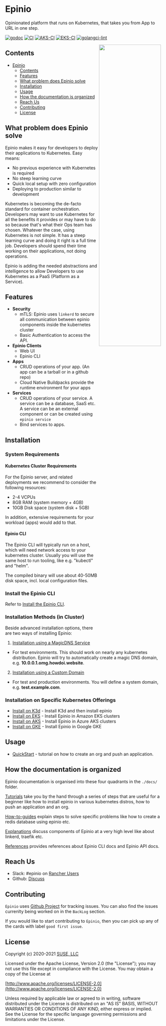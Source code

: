 # Epinio

Opinionated platform that runs on Kubernetes, that takes you from App to URL in one step.

[![godoc](https://pkg.go.dev/badge/epinio/epinio)](https://pkg.go.dev/github.com/epinio/epinio/internal/api/v1)
[![CI](https://github.com/epinio/epinio/workflows/CI/badge.svg)](https://github.com/epinio/epinio/actions/workflows/main.yml?query=event%3Aschedule)
[![AKS-CI](https://github.com/epinio/epinio/actions/workflows/aks.yml/badge.svg?event=schedule)](https://github.com/epinio/epinio/actions/workflows/aks.yml)
[![EKS-CI](https://github.com/epinio/epinio/actions/workflows/eks.yml/badge.svg?event=schedule)](https://github.com/epinio/epinio/actions/workflows/eks.yml)
[![golangci-lint](https://github.com/epinio/epinio/actions/workflows/golangci-lint.yml/badge.svg?event=schedule)](https://github.com/epinio/epinio/actions/workflows/golangci-lint.yml)

<img src="./docs/epinio.png" align="right" width="200" height="50%">

## Contents

- [Epinio](#epinio)
  - [Contents](#contents)
  - [Features](#features)
  - [What problem does Epinio solve](#what-problem-does-epinio-solve)
  - [Installation](#installation)
  - [Usage](#usage)
  - [How the documentation is organized](#how-the-documentation-is-organized)
  - [Reach Us](#reach-us)
  - [Contributing](#contributing)
  - [License](#license)

## What problem does Epinio solve

Epinio makes it easy for developers to deploy their applications to Kubernetes. Easy means:

- No previous experience with Kubernetes is required
- No steep learning curve
- Quick local setup with zero configuration
- Deploying to production similar to development

Kubernetes is becoming the de-facto standard for container orchestration.
Developers may want to use Kubernetes for all the benefits it provides or may
have to do so because that's what their Ops team has chosen. Whatever the case,
using Kubernetes is not simple. It has a steep learning curve and doing it right
is a full time job. Developers should spend their time working on their applications,
not doing operations.

Epinio is adding the needed abstractions and intelligence to allow Developers
to use Kubernetes as a PaaS (Platform as a Service).

## Features

- **Security**
  - mTLS: Epinio uses `linkerd` to secure all communication between epinio components inside the kubernetes cluster
  - Basic Authentication to access the API.
- **Epinio Clients**
  - Web UI
  - Epinio CLI
- **Apps**
  - CRUD operations of your app. (An app can be a tarball or in a github repo)
  - Cloud Native Buildpacks provide the runtime environment for your apps
- **Services**
  - CRUD operations of your service. A service can be a database, SaaS etc. A service can be an external component or can be created using `epinio service`
  - Bind services to apps.

## Installation

### System Requirements

#### Kubernetes Cluster Requirements

For the Epinio server, and related deployments we recommend to consider the following resources:

- 2-4 VCPUs
- 8GB RAM (system memory + 4GB)
- 10GB Disk space (system disk + 5GB)

In addition, extensive requirements for your workload (apps) would add to that.

#### Epinio CLI

The Epinio CLI will typically run on a host, which will need network access to your kubernetes cluster.
Usually you will use the same host to run tooling, like e.g. "kubectl" and "helm".

The compiled binary will use about 40-50MB disk space, incl. local configuration files.

### Install the Epinio CLI

Refer to [Install the Epinio CLI](./docs/user/tutorials/install_epinio_cli.md).

### Installation Methods (in Cluster)

Beside advanced installation options, there are two ways of installing Epinio:

1. [Installation using a MagicDNS Service](./docs/user/tutorials/install_epinio_magicDNS.md)

- For test environments. This should work on nearly any kubernetes distribution. Epinio will try to automatically create a magic DNS domain, e.g. **10.0.0.1.omg.howdoi.website**.

2. [Installation using a Custom Domain](./docs/user/tutorials/install_epinio_customDNS.md)

- For test and production environments. You will define a system domain, e.g. **test.example.com**.

### Installation on Specific Kubernetes Offerings

- [Install on K3d](./docs/user/tutorials/install_epinio_on_k3d.md) - Install K3d and then install epinio
- [Install on EKS](./docs/user/tutorials/install_epinio_on_eks.md) - Install Epinio in Amazon EKS clusters
- [Install on AKS](./docs/user/tutorials/install_epinio_on_aks.md) - Install Epinio in Azure AKS clusters
- [Install on GKE](./docs/user/tutorials/install_epinio_on_gke.md) - Install Epinio in Google GKE

## Usage

- [QuickStart](./docs/user/tutorials/quickstart.md) - tutorial on how to create an org and push an application.

## How the documentation is organized

Epinio documentation is organised into these four quadrants in the `./docs/` folder.

[Tutorials](./docs/user/tutorials/) take you by the hand through a series of steps that are useful for a beginner like how to install epinio in various kubernetes distros, how to push an application and an org.

[How-to-guides](./docs/user/howtos/) explain steps to solve specific problems like how to create a redis database using epinio etc.

[Explanations](./docs/user/explanations/) discuss components of Epinio at a very high level like about linkerd, traefik etc.

[References](./docs/user/references/) provides references about Epinio CLI docs and Epinio API docs.

## Reach Us

- Slack: #epinio on [Rancher Users](https://rancher-users.slack.com/)
- Github: [Discuss](https://github.com/epinio/epinio/discussions/new)

## Contributing

`Epinio` uses [Github Project](https://github.com/epinio/epinio/projects/1) for tracking issues. You can also find the issues currenlty being worked on in the `BackLog` section.

If you would like to start contributing to `Epinio`, then you can pick up any of the cards with label `good first issue`.

## License

Copyright (c) 2020-2021 [SUSE, LLC](http://suse.com)

Licensed under the Apache License, Version 2.0 (the "License");
you may not use this file except in compliance with the License.
You may obtain a copy of the License at

[http://www.apache.org/licenses/LICENSE-2.0](http://www.apache.org/licenses/LICENSE-2.0)

Unless required by applicable law or agreed to in writing, software
distributed under the License is distributed on an "AS IS" BASIS,
WITHOUT WARRANTIES OR CONDITIONS OF ANY KIND, either express or implied.
See the License for the specific language governing permissions and
limitations under the License.
